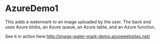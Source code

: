 # AzureDemo1
This adds a watermark to an image uploaded by the user. The back end uses Azure blobs, an Azure queue, an Azure table, and an Azure function.

See it in action here http://image-water-mark-demo.azurewebsites.net/
